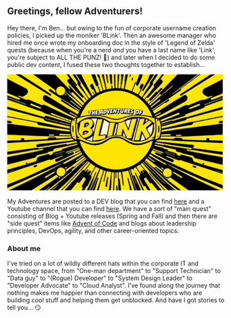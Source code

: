 ## Greetings, fellow Adventurers!

Hey there, I'm Ben... but owing to the fun of corporate username creation policies, I picked up the moniker 'BLink'.  Then an awesome manager who hired me once wrote my onboarding doc in the style of 'Legend of Zelda' quests (because when you're a nerd *and* you have a last name like 'Link', you're subject to ALL THE PUNZ! 🤣) and later when I decided to do some public dev content, I fused these two thoughts together to establish...

<img src="https://github.com/LinkBenjamin/LinkBenjamin/blob/main/logo1.jpg" width="500">

My Adventures are posted to a DEV blog that you can find [here](https://dev.to/LinkBenjamin) and a Youtube channel that you can find [here](https://www.youtube.com/@TheAdventuresOfBlink/).  We have a sort of "main quest" consisting of Blog + Youtube releases (Spring and Fall) and then there are "side quest" items like [Advent of Code](https://github.com/LinkBenjamin/adventofcode2024) and blogs about leadership principles, DevOps, agility, and other career-oriented topics.

### About me

I've tried on a lot of wildly different hats within the corporate IT and technology space, from "One-man department" to "Support Technician" to "Data guy" to "(Rogue) Developer" to "System Design Leader" to "Developer Advocate" to "Cloud Analyst".  I've found along the journey that nothing makes me happier than connecting with developers who are building cool stuff and helping them get unblocked.  And have I got stories to tell you... 😏
